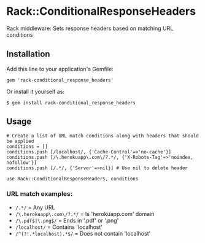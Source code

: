 # Rack::ConditionalResponseHeaders

Rack middleware: Sets response headers based on matching URL conditions

## Installation

Add this line to your application's Gemfile:

    gem 'rack-conditional_response_headers'

Or install it yourself as:

    $ gem install rack-conditional_response_headers

## Usage

    # Create a list of URL match conditions along with headers that should be applied
    conditions = [] 
    conditions.push	[/localhost/, {'Cache-Control'=>'no-cache'}]
    conditions.push	[/\.herokuapp\.com\/?.*/, {'X-Robots-Tag'=>'noindex, nofollow'}]
    conditions.push	[/.*/, {'Server'=>nil}] # Use nil to delete header
    
    use Rack::ConditionalResponseHeaders, conditions

### URL match examples:

- `/.*/` = Any URL
- `/\.herokuapp\.com\/?.*/` = Is 'herokuapp.com' domain
- `/\.pdf$|\.png$/` = Ends in '.pdf' or '.png'
- `/localhost/` = Contains 'localhost'
- `/^(?!.*localhost).*$/` = Does not contain 'localhost'

